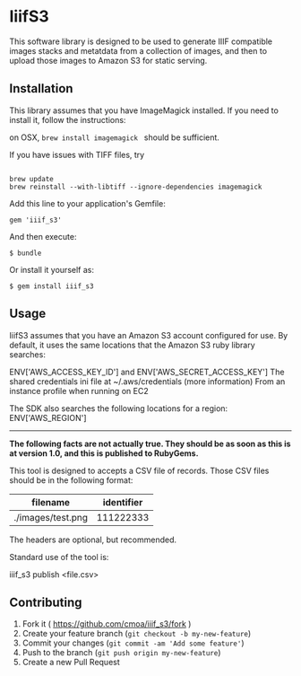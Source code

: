 # IiifS3

This software library is designed to be used to generate IIIF compatible images stacks and metatdata from a collection of images, and then to upload those images to Amazon S3 for static serving.  

## Installation

This library assumes that you have ImageMagick installed.  If you need to install it, follow the instructions:

on OSX, `brew install imagemagick ` should be sufficient.

If you have issues with TIFF files, try

```shell

brew update 
brew reinstall --with-libtiff --ignore-dependencies imagemagick

```


Add this line to your application's Gemfile:

    gem 'iiif_s3'

And then execute:

    $ bundle

Or install it yourself as:

    $ gem install iiif_s3

## Usage

IiifS3 assumes that you have an Amazon S3 account configured for use.  By default, it uses the same locations that the Amazon S3 ruby library searches:

> 
  ENV['AWS_ACCESS_KEY_ID'] and ENV['AWS_SECRET_ACCESS_KEY']
  The shared credentials ini file at ~/.aws/credentials (more information)
  From an instance profile when running on EC2

  The SDK also searches the following locations for a region:
  ENV['AWS_REGION']


---

**The following facts are not actually true.  They should be as soon as this is at version 1.0, and this is published to RubyGems.**

This tool is designed to accepts a CSV file of records.  Those CSV files should be in the following format:

filename          | identifier |
------------------|------------|
./images/test.png | 111222333  | 

The headers are optional, but recommended.

Standard use of the tool is:

iiif_s3 publish <file.csv>


## Contributing

1. Fork it ( https://github.com/cmoa/iiif_s3/fork )
2. Create your feature branch (`git checkout -b my-new-feature`)
3. Commit your changes (`git commit -am 'Add some feature'`)
4. Push to the branch (`git push origin my-new-feature`)
5. Create a new Pull Request
